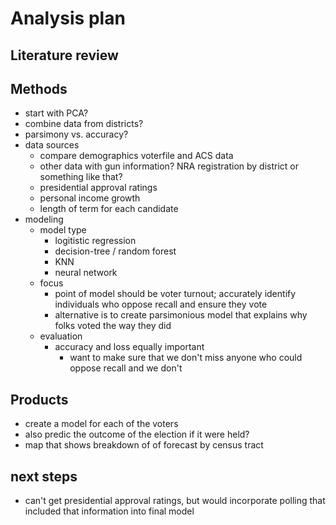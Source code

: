 # Analysis plan

## Literature review

## Methods

- start with PCA?
- combine data from districts?
- parsimony vs. accuracy?
- data sources
  - compare demographics voterfile and ACS data
  - other data with gun information? NRA registration by district or something like that?
  - presidential approval ratings
  - personal income growth
  - length of term for each candidate
- modeling
  - model type
    - logitistic regression
    - decision-tree / random forest
    - KNN
    - neural network
  - focus
    - point of model should be voter turnout; accurately identify individuals who oppose recall and ensure they vote
    - alternative is to create parsimonious model that explains why folks voted the way they did
  - evaluation
    - accuracy and loss equally important
      - want to make sure that we don't miss anyone who could oppose recall and we don't 

## Products

- create a model for each of the voters
- also predic the outcome of the election if it were held?
- map that shows breakdown of of forecast by census tract

## next steps

- can't get presidential approval ratings, but would incorporate polling that included that information into final model